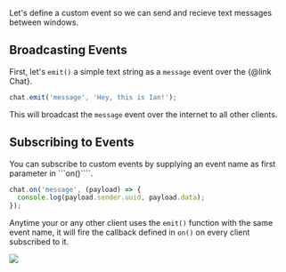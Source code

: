 Let's define a custom event so we can send and recieve text messages between windows.

## Broadcasting Events

First, let's ```emit()``` a simple text string as a ```message``` event over the {@link Chat}.

```js
chat.emit('message', 'Hey, this is Ian!');
```

This will broadcast the ```message``` event over the internet to all other clients.

## Subscribing to Events

You can subscribe to custom events by supplying an event name as first parameter in ```on()````.

```js
chat.on('message', (payload) => {
  console.log(payload.sender.uuid, payload.data);
});
```

Anytime your or any other client uses the ```emit()``` function with the same event name, it will fire the callback defined in ```on()``` on every client subscribed to it.

![](/guide/getting-started/assets/README-316b8bd1.gif)
